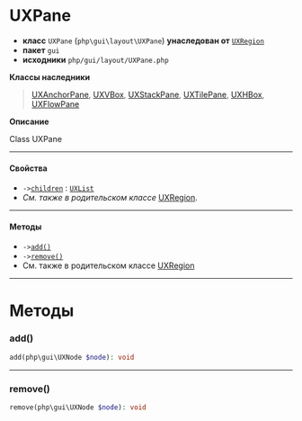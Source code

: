# UXPane

- **класс** `UXPane` (`php\gui\layout\UXPane`) **унаследован от** [`UXRegion`](https://github.com/jphp-group/jphp-gui-ext/blob/master/jphp-gui-ext/api-docs/classes/php/gui/layout/UXRegion.ru.md)
- **пакет** `gui`
- **исходники** `php/gui/layout/UXPane.php`

**Классы наследники**

> [UXAnchorPane](https://github.com/jphp-group/jphp-gui-ext/blob/master/jphp-gui-ext/api-docs/classes/php/gui/layout/UXAnchorPane.ru.md), [UXVBox](https://github.com/jphp-group/jphp-gui-ext/blob/master/jphp-gui-ext/api-docs/classes/php/gui/layout/UXVBox.ru.md), [UXStackPane](https://github.com/jphp-group/jphp-gui-ext/blob/master/jphp-gui-ext/api-docs/classes/php/gui/layout/UXStackPane.ru.md), [UXTilePane](https://github.com/jphp-group/jphp-gui-ext/blob/master/jphp-gui-ext/api-docs/classes/php/gui/layout/UXTilePane.ru.md), [UXHBox](https://github.com/jphp-group/jphp-gui-ext/blob/master/jphp-gui-ext/api-docs/classes/php/gui/layout/UXHBox.ru.md), [UXFlowPane](https://github.com/jphp-group/jphp-gui-ext/blob/master/jphp-gui-ext/api-docs/classes/php/gui/layout/UXFlowPane.ru.md)

**Описание**

Class UXPane

---

#### Свойства

- `->`[`children`](#prop-children) : [`UXList`](https://github.com/jphp-group/jphp-gui-ext/blob/master/jphp-gui-ext/api-docs/classes/php/gui/UXList.ru.md)
- *См. также в родительском классе* [UXRegion](https://github.com/jphp-group/jphp-gui-ext/blob/master/jphp-gui-ext/api-docs/classes/php/gui/layout/UXRegion.ru.md).

---

#### Методы

- `->`[`add()`](#method-add)
- `->`[`remove()`](#method-remove)
- См. также в родительском классе [UXRegion](https://github.com/jphp-group/jphp-gui-ext/blob/master/jphp-gui-ext/api-docs/classes/php/gui/layout/UXRegion.ru.md)

---
# Методы

<a name="method-add"></a>

### add()
```php
add(php\gui\UXNode $node): void
```

---

<a name="method-remove"></a>

### remove()
```php
remove(php\gui\UXNode $node): void
```